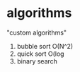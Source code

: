 # algorithms
"custom algorithms"
1) bubble sort O(N^2) 
2) quick sort O(log     
3) binary search              
      
            
     
   
   
   
  
 
  
